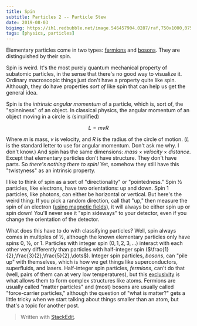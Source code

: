 ```yaml
---
title: Spin
subtitle: Particles 2 -- Particle Stew
date: 2019-08-03
bigimg: https://ih1.redbubble.net/image.546457904.0287/raf,750x1000,075,t,322e3f:696a94a5d4.jpg
tags: [physics, particles]
---
```


Elementary particles come in two types: [fermions](https://en.wikipedia.org/wiki/Enrico_Fermi) and [bosons](https://en.wikipedia.org/wiki/Satyendra_Nath_Bose). They are distinguished by their spin.

Spin is weird. It's the most purely quantum mechanical property of subatomic particles, in the sense that there's no good way to visualize it. Ordinary macroscopic things just don't have a property quite like spin. Although, they do have properties *sort of* like spin that can help us get the general idea.

Spin is the *intrinsic angular momentum* of a particle, which is, sort of, the "spinniness" of an object. In classical physics, the angular momentum of an object moving in a circle is (simplified)

$$ L = mvR $$

Where $m$ is mass, $v$ is velocity, and $R$ is the radius of the circle of motion. ($L$ is the standard letter to use for angular momentum. Don't ask me why. I don't know.) And spin has the same dimensions: $mass \times velocity \times distance$. Except that elementary particles don't have structure. They don't have parts. So *there's nothing there to spin!* Yet, somehow they still have this "twistyness" as an intrinsic property.

I like to think of spin as a sort of "directionality" or "pointedness." Spin ½ particles, like electrons, have two orientations: up and down. Spin 1 particles, like photons, can either be horizontal or vertical. But here's the weird thing: If you pick a random direction, call that "up," then measure the spin of an electron ([using magnetic fields](https://en.wikipedia.org/wiki/Stern%E2%80%93Gerlach_experiment)), it will always be either spin up or spin down! You'll never see it "spin sideways" to your detector, even if you change the orientation of the detector.

What does this have to do with classifying particles? Well, spin always comes in multiples of ½, although the known elementary particles only have spins 0, ½, or 1. Particles with integer spin ($0,1,2,3,\dots$) interact with each other very differently than particles with half-integer spin ($\frac{1}{2},\frac{3}{2},\frac{5}{2},\dots$). Integer spin particles, *bosons*, can "pile up" with themselves, which is how we get things like superconductors, superfluids, and lasers. Half-integer spin particles, *fermions*, can't do that (well, pairs of them can at very low temperatures), but this [exclusivity](https://en.wikipedia.org/wiki/Pauli_exclusion_principle) is what allows them to form complex structures like atoms. Fermions are usually called "matter particles" and (most) bosons are usually called "force-carrier particles," although the question of "what is matter?" gets a little tricky when we start talking about things smaller than an atom, but that's a topic for another post.


> Written with [StackEdit](https://stackedit.io/).
<!--stackedit_data:
eyJoaXN0b3J5IjpbMjA2OTcyNzIwMSwzODkxNjMwMDksMjA3Mz
Q1MDI2NCwtNTEyMDQ0Nzc4LC0xNTc4MDkyNjcxLDE2Mzg2Njk2
MzgsLTEwNzAyMjYzMDEsLTIwNTk4ODg5MDMsLTE0MTY0MzQ0Nz
gsLTE2MjUyNjE4MDMsLTI2OTYyMjUyOF19
-->